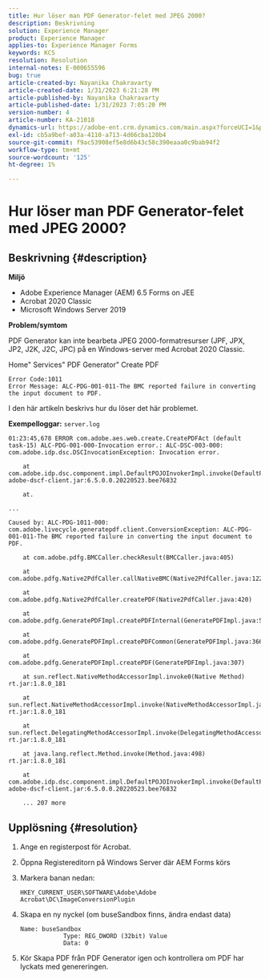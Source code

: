 ```yaml
---
title: Hur löser man PDF Generator-felet med JPEG 2000?
description: Beskrivning
solution: Experience Manager
product: Experience Manager
applies-to: Experience Manager Forms
keywords: KCS
resolution: Resolution
internal-notes: E-000655596
bug: true
article-created-by: Nayanika Chakravarty
article-created-date: 1/31/2023 6:21:28 PM
article-published-by: Nayanika Chakravarty
article-published-date: 1/31/2023 7:05:20 PM
version-number: 4
article-number: KA-21018
dynamics-url: https://adobe-ent.crm.dynamics.com/main.aspx?forceUCI=1&pagetype=entityrecord&etn=knowledgearticle&id=a389240e-94a1-ed11-aad1-6045bd0063aa
exl-id: cb5a9bef-a03a-4110-a713-4d66cba120b4
source-git-commit: f9ac53908ef5e8d6b43c58c390eaaa0c9bab94f2
workflow-type: tm+mt
source-wordcount: '125'
ht-degree: 1%

---
```


# Hur löser man PDF Generator-felet med JPEG 2000?

## Beskrivning {#description}


<b>Miljö</b>

- Adobe Experience Manager (AEM) 6.5 Forms on JEE
- Acrobat 2020 Classic
- Microsoft Windows Server 2019

<b>Problem/symtom</b>

PDF Generator kan inte bearbeta JPEG 2000-formatresurser (JPF, JPX, JP2, J2K, J2C, JPC) på en Windows-server med Acrobat 2020 Classic.

Home&quot; Services&quot; PDF Generator&quot; Create PDF


```
Error Code:1011 
Error Message: ALC-PDG-001-011-The BMC reported failure in converting the input document to PDF.
```


I den här artikeln beskrivs hur du löser det här problemet.

<b>Exempelloggar:</b>
`server.log`


```
01:23:45,678 ERROR com.adobe.aes.web.create.CreatePDFAct (default task-15) ALC-PDG-001-000-Invocation error.: ALC-DSC-003-000: com.adobe.idp.dsc.DSCInvocationException: Invocation error.

    at com.adobe.idp.dsc.component.impl.DefaultPOJOInvokerImpl.invoke(DefaultPOJOInvokerImpl.java:152) adobe-dscf-client.jar:6.5.0.0.20220523.bee76832

    at.

...

Caused by: ALC-PDG-1011-000: com.adobe.livecycle.generatepdf.client.ConversionException: ALC-PDG-001-011-The BMC reported failure in converting the input document to PDF.

    at com.adobe.pdfg.BMCCaller.checkResult(BMCCaller.java:405)

    at com.adobe.pdfg.Native2PdfCaller.callNativeBMC(Native2PdfCaller.java:1229)

    at com.adobe.pdfg.Native2PdfCaller.createPDF(Native2PdfCaller.java:420)

    at com.adobe.pdfg.GeneratePDFImpl.createPDFInternal(GeneratePDFImpl.java:527)

    at com.adobe.pdfg.GeneratePDFImpl.createPDFCommon(GeneratePDFImpl.java:366)

    at com.adobe.pdfg.GeneratePDFImpl.createPDF(GeneratePDFImpl.java:307)

    at sun.reflect.NativeMethodAccessorImpl.invoke0(Native Method) rt.jar:1.8.0_181

    at sun.reflect.NativeMethodAccessorImpl.invoke(NativeMethodAccessorImpl.java:62) rt.jar:1.8.0_181

    at sun.reflect.DelegatingMethodAccessorImpl.invoke(DelegatingMethodAccessorImpl.java:43) rt.jar:1.8.0_181

    at java.lang.reflect.Method.invoke(Method.java:498) rt.jar:1.8.0_181

    at com.adobe.idp.dsc.component.impl.DefaultPOJOInvokerImpl.invoke(DefaultPOJOInvokerImpl.java:118) adobe-dscf-client.jar:6.5.0.0.20220523.bee76832

    ... 207 more
```



## Upplösning {#resolution}


1. Ange en registerpost för Acrobat.
2. Öppna Registereditorn på Windows Server där AEM Forms körs
3. Markera banan nedan:

   `HKEY_CURRENT_USER\SOFTWARE\Adobe\Adobe Acrobat\DC\ImageConversionPlugin`
4. Skapa en ny nyckel (om buseSandbox finns, ändra endast data)


   ```
   Name: buseSandbox
               Type: REG_DWORD (32bit) Value
               Data: 0
   ```

5. Kör Skapa PDF från PDF Generator igen och kontrollera om PDF har lyckats med genereringen.
